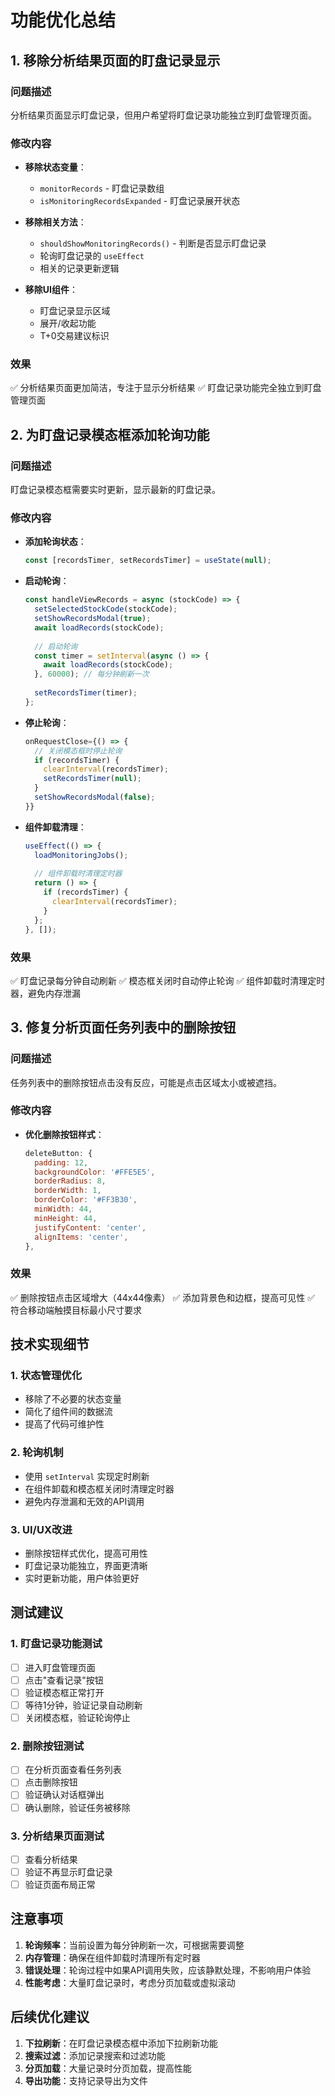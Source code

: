 # 功能优化总结

## 1. 移除分析结果页面的盯盘记录显示

### 问题描述
分析结果页面显示盯盘记录，但用户希望将盯盘记录功能独立到盯盘管理页面。

### 修改内容
- **移除状态变量**：
  - `monitorRecords` - 盯盘记录数组
  - `isMonitoringRecordsExpanded` - 盯盘记录展开状态

- **移除相关方法**：
  - `shouldShowMonitoringRecords()` - 判断是否显示盯盘记录
  - 轮询盯盘记录的 `useEffect`
  - 相关的记录更新逻辑

- **移除UI组件**：
  - 盯盘记录显示区域
  - 展开/收起功能
  - T+0交易建议标识

### 效果
✅ 分析结果页面更加简洁，专注于显示分析结果
✅ 盯盘记录功能完全独立到盯盘管理页面

## 2. 为盯盘记录模态框添加轮询功能

### 问题描述
盯盘记录模态框需要实时更新，显示最新的盯盘记录。

### 修改内容
- **添加轮询状态**：
  ```javascript
  const [recordsTimer, setRecordsTimer] = useState(null);
  ```

- **启动轮询**：
  ```javascript
  const handleViewRecords = async (stockCode) => {
    setSelectedStockCode(stockCode);
    setShowRecordsModal(true);
    await loadRecords(stockCode);
    
    // 启动轮询
    const timer = setInterval(async () => {
      await loadRecords(stockCode);
    }, 60000); // 每分钟刷新一次
    
    setRecordsTimer(timer);
  };
  ```

- **停止轮询**：
  ```javascript
  onRequestClose={() => {
    // 关闭模态框时停止轮询
    if (recordsTimer) {
      clearInterval(recordsTimer);
      setRecordsTimer(null);
    }
    setShowRecordsModal(false);
  }}
  ```

- **组件卸载清理**：
  ```javascript
  useEffect(() => {
    loadMonitoringJobs();
    
    // 组件卸载时清理定时器
    return () => {
      if (recordsTimer) {
        clearInterval(recordsTimer);
      }
    };
  }, []);
  ```

### 效果
✅ 盯盘记录每分钟自动刷新
✅ 模态框关闭时自动停止轮询
✅ 组件卸载时清理定时器，避免内存泄漏

## 3. 修复分析页面任务列表中的删除按钮

### 问题描述
任务列表中的删除按钮点击没有反应，可能是点击区域太小或被遮挡。

### 修改内容
- **优化删除按钮样式**：
  ```javascript
  deleteButton: {
    padding: 12,
    backgroundColor: '#FFE5E5',
    borderRadius: 8,
    borderWidth: 1,
    borderColor: '#FF3B30',
    minWidth: 44,
    minHeight: 44,
    justifyContent: 'center',
    alignItems: 'center',
  },
  ```

### 效果
✅ 删除按钮点击区域增大（44x44像素）
✅ 添加背景色和边框，提高可见性
✅ 符合移动端触摸目标最小尺寸要求

## 技术实现细节

### 1. 状态管理优化
- 移除了不必要的状态变量
- 简化了组件间的数据流
- 提高了代码可维护性

### 2. 轮询机制
- 使用 `setInterval` 实现定时刷新
- 在组件卸载和模态框关闭时清理定时器
- 避免内存泄漏和无效的API调用

### 3. UI/UX改进
- 删除按钮样式优化，提高可用性
- 盯盘记录功能独立，界面更清晰
- 实时更新功能，用户体验更好

## 测试建议

### 1. 盯盘记录功能测试
- [ ] 进入盯盘管理页面
- [ ] 点击"查看记录"按钮
- [ ] 验证模态框正常打开
- [ ] 等待1分钟，验证记录自动刷新
- [ ] 关闭模态框，验证轮询停止

### 2. 删除按钮测试
- [ ] 在分析页面查看任务列表
- [ ] 点击删除按钮
- [ ] 验证确认对话框弹出
- [ ] 确认删除，验证任务被移除

### 3. 分析结果页面测试
- [ ] 查看分析结果
- [ ] 验证不再显示盯盘记录
- [ ] 验证页面布局正常

## 注意事项

1. **轮询频率**：当前设置为每分钟刷新一次，可根据需要调整
2. **内存管理**：确保在组件卸载时清理所有定时器
3. **错误处理**：轮询过程中如果API调用失败，应该静默处理，不影响用户体验
4. **性能考虑**：大量盯盘记录时，考虑分页加载或虚拟滚动

## 后续优化建议

1. **下拉刷新**：在盯盘记录模态框中添加下拉刷新功能
2. **搜索过滤**：添加记录搜索和过滤功能
3. **分页加载**：大量记录时分页加载，提高性能
4. **导出功能**：支持记录导出为文件
